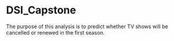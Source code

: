 # DSI_Capstone

The purpose of this analysis is to predict whether TV shows will be cancelled or renewed in the first season. 
